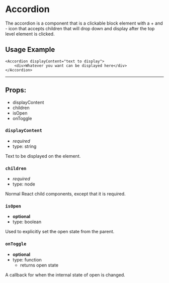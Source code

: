 # Accordion

The accordion is a component that is a clickable block element with a + and - icon that accepts children that will drop down and display after the top level element is clicked.

## Usage Example

```JSX
<Accordion displayContent="text to display">
    <div>Whatever you want can be displayed here</div>
</Accordion>
```

---

## Props:

* displayContent
* children
* isOpen
* onToggle

### `displayContent`
* *required*
* type: string

Text to be displayed on the element.

### `children`
* *required*
* type: node

Normal React child components, except that it is required.

### `isOpen`
* **optional**
* type: boolean

Used to explicitly set the open state from the parent.

### `onToggle`
* **optional**
* type: function
    * returns open state

A callback for when the internal state of open is changed.